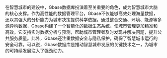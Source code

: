 在智慧城市的建设中，Gbase数据库扮演着至关重要的角色，成为智慧城市大脑的核心支撑。作为高性能的数据管理平台，Gbase不仅能够高效处理海量数据，还以其强大的分析能力为城市决策提供科学依据。通过整合交通、环境、能源等多源异构数据，Gbase构建了一个智能化的数据生态系统，使城市管理更加精准和高效。它支持实时数据分析与预测，帮助城市管理者及时发现并解决问题，提升公共服务质量。此外，Gbase还注重数据安全与隐私保护，确保了智慧城市运行的安全可靠。可以说，Gbase数据库是推动智慧城市发展的关键技术之一，为城市的可持续发展注入了强劲动力。